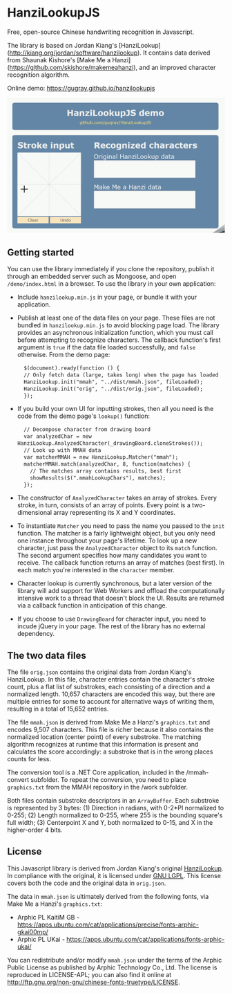 # HanziLookupJS
Free, open-source Chinese handwriting recognition in Javascript.

The library is based on Jordan Kiang's [HanziLookup] (http://kiang.org/jordan/software/hanzilookup). It contains data derived from Shaunak Kishore's [Make Me a Hanzi] (https://github.com/skishore/makemeahanzi), and an improved character recognition algorithm.

Online demo: <https://gugray.github.io/hanzilookupjs>

![HanziLookupJS demo](HanziLookupJS.gif)

## Getting started
You can use the library immediately if you clone the repository, publish it through an embedded server such as Mongoose, and open `/demo/index.html` in a browser. To use the library in your own application:

- Include `hanzilookup.min.js` in your page, or bundle it with your application.

- Publish at least one of the data files on your page. These files are not bundled in `hanzilookup.min.js` to avoid blocking page load. The library provides an asynchronous initialization function, which you must call before attempting to recognize characters. The callback function's first argument is `true` if the data file loaded successfully, and `false` otherwise. From the demo page:

        $(document).ready(function () {
        // Only fetch data (large, takes long) when the page has loaded
        HanziLookup.init("mmah", "../dist/mmah.json", fileLoaded);
        HanziLookup.init("orig", "../dist/orig.json", fileLoaded);
        });

- If you build your own UI for inputting strokes, then all you need is the code from the demo page's `lookup()` function:

        // Decompose character from drawing board
        var analyzedChar = new HanziLookup.AnalyzedCharacter(_drawingBoard.cloneStrokes());
        // Look up with MMAH data
        var matcherMMAH = new HanziLookup.Matcher("mmah");
        matcherMMAH.match(analyzedChar, 8, function(matches) {
          // The matches array contains results, best first
          showResults($(".mmahLookupChars"), matches);
        });

- The constructor of `AnalyzedCharacter` takes an array of strokes. Every stroke, in turn, consists of an array of points. Every point is a two-dimensional array representing its X and Y coordinates.
  
- To instantiate `Matcher` you need to pass the name you passed to the `init` function. The matcher is a fairly lightweight object, but you only need one instance throughout your page's lifetime. To look up a new character, just pass the `AnalyzedCharacter` object to its `match` function. The second argument specifies how many candidates you want to receive. The callback function returns an array of matches (best first). In each match you're interested in the `character` member.

- Character lookup is currently synchronous, but a later version of the library will add support for Web Workers and offload the computationally intensive work to a thread that doesn't block the UI. Results are returned via a callback function in anticipation of this change.

- If you choose to use `DrawingBoard` for character input, you need to incude jQuery in your page. The rest of the library has no external dependency.
  
## The two data files
 
The file `orig.json` contains the original data from Jordan Kiang's HanziLookup. In this file, character entries contain the character's stroke count, plus a flat list of substrokes, each consisting of a direction and a normalized length. 10,657 characters are encoded this way, but there are multiple entries for some to account for alternative ways of writing them, resulting in a total of 15,652 entries.
 
The file `mmah.json` is derived from Make Me a Hanzi's `graphics.txt` and encodes 9,507 characters. This file is richer because it also contains the normalized location (center point) of every substroke. The matching algorithm recognizes at runtime that this information is present and calculates the score accordingly: a substroke that is in the wrong places counts for less.

The conversion tool is a .NET Core application, included in the /mmah-convert subfolder. To repeat the conversion, you need to place `graphics.txt` from the MMAH repository in the /work subfolder.

Both files contain substroke descriptors in an `ArrayBuffer`. Each substroke is represented by 3 bytes: (1) Direction in radians, with 0\-2\*PI normalized to 0\-255; (2) Length normalized to 0\-255, where 255 is the bounding square's full width; (3) Centerpoint X and Y, both normalized to 0\-15, and X in the higher-order 4 bits.

## License

This Javascript library is derived from Jordan Kiang's original [HanziLookup](http://kiang.org/jordan/software/hanzilookup). In compliance with the original, it is licensed under [GNU LGPL](http://www.gnu.org/copyleft/gpl.html). This license covers both the code and the original data in `orig.json`.

The data in `mmah.json` is ultimately derived from the following fonts, via Make Me a Hanzi's `graphics.txt`:
- Arphic PL KaitiM GB - https://apps.ubuntu.com/cat/applications/precise/fonts-arphic-gkai00mp/
- Arphic PL UKai - https://apps.ubuntu.com/cat/applications/fonts-arphic-ukai/

You can redistribute and/or modify `mmah.json` under the terms of the Arphic Public License as published by Arphic Technology Co., Ltd. The license is reproduced in LICENSE-APL; you can also find it online at <http://ftp.gnu.org/non-gnu/chinese-fonts-truetype/LICENSE>.
